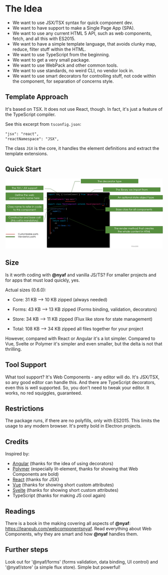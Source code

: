 # The Idea

* We want to use JSX/TSX syntax for quick component dev.
* We want to have support to make a Single Page App (SPA).
* We want to use any current HTML 5 API, such as web components, fetch, and all this with ES2015.
* We want to have a simple template language, that avoids clunky map, reduce, filter stuff within the HTML.
* We want to use TypeScript from the beginning.
* We want to get a very small package.
* We want to use WebPack and other common tools.
* We want to use standards, no weird CLI, no vendor lock in.
* We want to use smart decorators for controlling stuff, not code within the component, for separation of concerns style.

## Template Approach

It's based on TSX. It does not use React, though. In fact, it's just a feature of the TypeScript compiler.

See this excerpt from `tsconfig.json`:

~~~
"jsx": "react",
"reactNamespace": "JSX",
~~~

The class `JSX` is the core, it handles the element definitions and extract the template extensions.

## Quick Start

![](/assets/minimum_app.png)

## Size

Is it worth coding with **@nyaf** and vanilla JS/TS? For smaller projects and for apps that must load quickly, yes.

Actual sizes (0.6.0):

* Core:   31 KB --> 10 KB zipped (always needed)
* Forms:  43 KB --> 13 KB zipped (Forms binding, validation, decorators)
* Store:  34 KB --> 11 KB zipped (Flux like store for state management)

* Total: 108 KB --> 34 KB zipped all files together for your project

However, compared with React or Angular it's a lot simpler. Compared to Vue, Svelte or Polymer it's simpler and even smaller, but the delta is not that thrilling.

## Tool Support

What tool support? It's Web Components - any editor will do. It's JSX/TSX, so any good editor can handle this. And there are TypeScript decorators, even this is well supported. So, you don't need to tweak your editor. It works, no red squiggles, guaranteed.

## Restrictions

The package runs, if there are no polyfills, only with ES2015. This limits the usage to any modern browser. It's pretty bold in Electron projects.

## Credits

Inspired by:

* [Angular](comparision/angular) (thanks for the idea of using decorators)
* [Polymer](comparision/polymer) (especially lit-element, thanks for showing that Web Components are bold)
* [React](comparision/react) (thanks for JSX)
* [Vue](comparision/vue) (thanks for showing short custom attributes)
* [Svelte](comparision/svelte) (thanks for showing short custom attributes)
* TypeScript (thanks for making JS cool again)

## Readings

There is a book in the making covering all aspects of **@nyaf**: https://leanpub.com/webcomponentsnyaf. Read everything about Web Components, why they are smart and how **@nyaf** handles them.

## Further steps

Look out for '@nyaf/forms' (forms validation, data binding, UI control) and '@nyaf/store' (a simple flux store). Simple but powerful!



